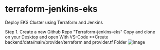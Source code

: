 # terraform-jenkins-eks
Deploy EKS Cluster using Terraform and Jenkins

Step 1. Create a new Github Repo "Terraform-jenkins-eks" Copy and clone on your Desktop and open With VS-Code
**Create backend/data/main/provider/terraform and provider.tf Folder
![image](https://github.com/rogerbarrow/terraform-jenkins-eks/assets/46138186/28f539ef-4b33-42b7-bc04-2cf5e4eb5cd0)

